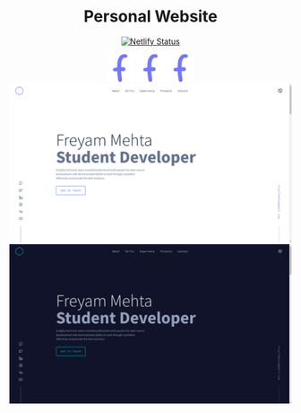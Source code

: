 <h1 align="center">Personal Website </h1>
<div align="center">

[![Netlify Status](https://api.netlify.com/api/v1/badges/5ed130dd-81aa-4139-9892-0467d40d82c1/deploy-status)](https://app.netlify.com/sites/freyam/deploys)

<img src="https://github.com/freyam/website/blob/main/static/images/banner/f-logo.png?raw=true" width="50" height="50">

<img src="https://github.com/freyam/website/blob/main/static/images/banner/f-logo.png?raw=true" width="50" height="50">
<img src="https://github.com/freyam/website/blob/main/static/images/banner/f-logo.png?raw=true" width="50" height="50">

<img src="https://github.com/freyam/website/blob/main/static/images/banner/banner-light.png?raw=true">

<img src="https://github.com/freyam/website/blob/main/static/images/banner/banner-dark.png?raw=true">

</div>
